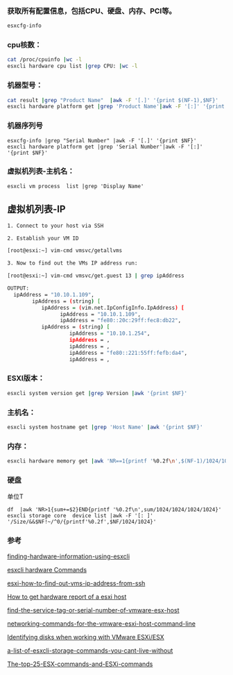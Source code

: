 ### 获取所有配置信息，包括CPU、硬盘、内存、PCI等。
 ``` bash
 esxcfg-info
 ```
 
 ### cpu核数：
 ``` bash
 cat /proc/cpuinfo |wc -l
 esxcli hardware cpu list |grep CPU: |wc -l
 ```
 
 ### 机器型号：
 ``` bash
 cat result |grep "Product Name"  |awk -F '[.]' '{print $(NF-1),$NF}'
 esxcli hardware platform get |grep 'Product Name'|awk -F '[:]' '{print $NF}'
 ```
 ### 机器序列号
 ```
 esxcfg-info |grep "Serial Number" |awk -F '[.]' '{print $NF}'
 esxcli hardware platform get |grep 'Serial Number'|awk -F '[:]' '{print $NF}'
 ```
 ### 虚拟机列表-主机名： 
 ```
 esxcli vm process  list |grep 'Display Name'
 ```
 ## 虚拟机列表-IP 
 
 ``` bash
1. Connect to your host via SSH

2. Establish your VM ID

[root@esxi:~] vim-cmd vmsvc/getallvms

3. Now to find out the VMs IP address run:

[root@esxi:~] vim-cmd vmsvc/get.guest 13 | grep ipAddress

OUTPUT:
   ipAddress = "10.10.1.109", 
         ipAddress = (string) [
            ipAddress = (vim.net.IpConfigInfo.IpAddress) [
                  ipAddress = "10.10.1.109", 
                  ipAddress = "fe80::20c:29ff:fec8:db22", 
            ipAddress = (string) [
                     ipAddress = "10.10.1.254", 
                     ipAddress = , 
                     ipAddress = , 
                     ipAddress = "fe80::221:55ff:fefb:da4", 
                     ipAddress = ,
 
 ```
 
 ### ESXI版本：
 ``` bash
 esxcli system version get |grep Version |awk '{print $NF}'
 ```
 ### 主机名：
 ``` bash
 esxcli system hostname get |grep 'Host Name' |awk '{print $NF}'
 ```
 ### 内存：
 ``` bash
 esxcli hardware memory get |awk 'NR==1{printf '%0.2f\n',$(NF-1)/1024/1024/1024}'
 ```
 
 ### 硬盘
 
 单位T
 
 ```
 df  |awk 'NR>1{sum+=$2}END{printf '%0.2f\n',sum/1024/1024/1024/1024}'
 esxcli storage core  device list |awk -F '[: ]' '/Size/&&$NF!~/^0/{printf'%0.2f',$NF/1024/1024}'
 ```
 

### 参考

[finding-hardware-information-using-esxcli](http://masteringvmware.com/esxi-commands-part-2-finding-hardware-information-using-esxcli/)

[esxcli hardware Commands](https://pubs.vmware.com/vsphere-50/index.jsp?topic=%2Fcom.vmware.vcli.ref.doc_50%2Fesxcli_hardware.html)

[esxi-how-to-find-out-vms-ip-address-from-ssh]( https://nocsma.wordpress.com/2016/10/21/esxi-how-to-find-out-vms-ip-address-from-ssh/)

[How to get hardware report of a esxi host](https://communities.vmware.com/thread/459814)

[find-the-service-tag-or-serial-number-of-vmware-esx-host](http://www.virtualizetips.com/2010/05/24/find-the-service-tag-or-serial-number-of-vmware-esx-host/)

[networking-commands-for-the-vmware-esxi-host-command-line](https://www.tunnelsup.com/networking-commands-for-the-vmware-esxi-host-command-line/)

[Identifying disks when working with VMware ESXi/ESX](https://kb.vmware.com/s/article/1014953)

[a-list-of-esxcli-storage-commands-you-cant-live-without](https://cormachogan.com/2014/02/25/a-list-of-esxcli-storage-commands-you-cant-live-without/)

[The-top-25-ESX-commands-and-ESXi-commands](https://searchservervirtualization.techtarget.com/tip/The-top-25-ESX-commands-and-ESXi-commands)
